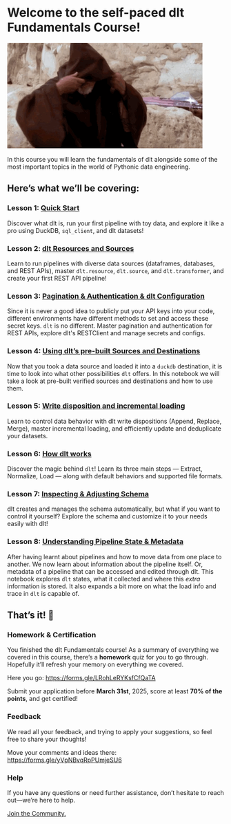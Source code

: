 # Welcome to the self-paced dlt Fundamentals Course!

![simpsons-hello.gif](giphy.gif)

In this course you will learn the fundamentals of dlt alongside some of the most important topics in the world of Pythonic data engineering.

## **Here’s what we’ll be covering:**

### Lesson 1: [Quick Start](https://colab.research.google.com/drive/1QwlDWxX5hvwbHMkCgiF0UCzGFRMRoSPY#forceEdit=true&sandboxMode=true)

Discover what dlt is, run your first pipeline with toy data, and explore it like a pro using DuckDB, `sql_client`, and dlt datasets!

### Lesson 2: [dlt Resources and Sources](https://colab.research.google.com/drive/1tc94GvIoYXmYrjUibDhY_9iPR5zA0Eyw#forceEdit=true&sandboxMode=true)

Learn to run pipelines with diverse data sources (dataframes, databases, and REST APIs), 
master `dlt.resource`, `dlt.source`, and `dlt.transformer`, and create your first REST API pipeline!

### Lesson 3: [Pagination & Authentication & dlt Configuration](https://colab.research.google.com/drive/1-jVNzMJTRYHhbRlXgGFlhMwdML1L9zMx#forceEdit=true&sandboxMode=true)

Since it is never a good idea to publicly put your API keys into your code, different environments have different methods to set and access these secret keys. `dlt` is no different.
Master pagination and authentication for REST APIs, explore dlt's RESTClient and manage secrets and configs.

### Lesson 4: [Using dlt’s pre-built Sources and Destinations](https://colab.research.google.com/drive/1mfqZulsuFDc7h27d6joe2_Dduvl1uM-2#forceEdit=true&sandboxMode=true)
Now that you took a data source and loaded it into a `duckdb` destination, it is time to look into what other possibilities `dlt` offers.
In this notebook we will take a look at pre-built verified sources and destinations and how to use them.

### Lesson 5: [Write disposition and incremental loading](https://colab.research.google.com/drive/1Zf24gIVMNNj9j-gtXFl8p0orI9ttySDn#forceEdit=true&sandboxMode=true)

Learn to control data behavior with dlt write dispositions (Append, Replace, Merge), master incremental loading, and efficiently update and deduplicate your datasets.

### Lesson 6: [How dlt works](https://colab.research.google.com/drive/1geSMNRkSwAelQJKd3e8vdoHCKiHMdmIo#forceEdit=true&sandboxMode=true)

Discover the magic behind `dlt`! Learn its three main steps — Extract, Normalize, Load — along with default behaviors and supported file formats.

### Lesson 7: [Inspecting & Adjusting Schema](https://colab.research.google.com/drive/1LokUcM5YSazdq5jfbkop-Z5rmP-39y4r#forceEdit=true&sandboxMode=true)

dlt creates and manages the schema automatically, but what if you want to control it yourself? Explore the schema and customize it to your needs easily with dlt!

### Lesson 8: [Understanding Pipeline State & Metadata](https://colab.research.google.com/drive/1jp5UtydA3x9cAq-fbW2tRmAOl4LMZqM1#forceEdit=true&sandboxMode=true)

After having learnt about pipelines and how to move data from one place to another. We now learn about information about the pipeline itself. Or, metadata of a pipeline that can be accessed and edited through dlt.
This notebook explores `dlt` states, what it collected and where this *extra* information is stored. It also expands a bit more on what the load info and trace in `dlt` is capable of.

## That’s it! 🎉

### Homework & Certification

You finished the dlt Fundamentals course! As a summary of everything we covered in this course, 
there’s a **homework** quiz for you to go through. Hopefully it’ll refresh your memory on everything we covered. 

Here you go: https://forms.gle/LRohLeRYKsfCfQaTA

Submit your application before **March 31st**, 2025, score at least **70% of the points**, and get certified!

### Feedback

We read all your feedback, and trying to apply your suggestions, so feel free to share your thoughts!

Move your comments and ideas there: https://forms.gle/yVpNBvqRpPUmjeSU6

### Help

If you have any questions or need further assistance, don’t hesitate to reach out—we’re here to help.

[Join the Community.](http://dlthub.com/community)
